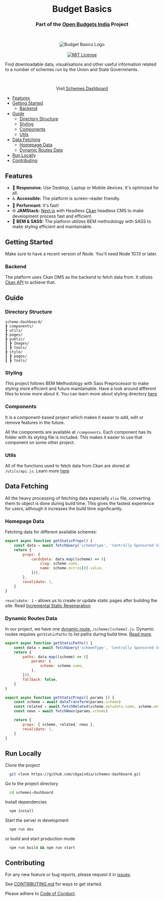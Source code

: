 <h1 align="center">Budget Basics</h1>
<h3 align="center">Part of the <a href="https://openbudgetsindia.org/">Open Budgets India</a> Project</h3>
<br/>
<p align="center">
<img alt="Budget Basics Logo" src="https://budgetbasics.openbudgetsindia.org/api/uploads/Scheme_Dashboard_bc140eb7e1.jpg"/>
<br/>
<br/>
<a href="https://github.com/cbgaindia/budget-basic-next/blob/main/LICENSE">
<img alt="MIT License" src="https://img.shields.io/apm/l/atomic-design-ui.svg?"/>
</a>
</p>

Find downloadable data, visualisations and other useful information related to a number of schemes run by the Union and State Governments.

<br/>
<p align="center">Visit<a href="schemes.openbudgetsindia.org/"> Schemes Dashboard</a></p>

- [Features](#features)
- [Getting Started](#getting-started)
  - [Backend](#backend)
- [Guide](#guide)
  - [Directory Structure](#directory-structure)
  - [Styling](#styling)
  - [Components](#components)
  - [Utils](#utils)
- [Data Fetching](#data-fetching)
  - [Homepage Data](#homepage-data)
  - [Dynamic Routes Data](#dynamic-routes-data)
- [Run Locally](#run-locally)
- [Contributing](#contributing)

## Features

- 📱 **Responsive:** Use Desktop, Laptop or Mobile devices. It's optimized for all.
- ♿ **Accessible:** The platform is screen-reader friendly.
- 🚀 **Performant:** It's fast!
- 🌐 **JAMStack:** [Next.js](https://github.com/vercel/next.js) with Headless [Ckan](https://github.com/ckan/ckan) headless CMS to make development process fast and efficient.
- 💄 **BEM & SASS:** The platform utilizes BEM methodology with SASS to make styling efficient and maintainable.

## Getting Started

Make sure to have a recent version of Node. You'll need Node 10.13 or later.

### Backend

The platform uses Ckan DMS as the backend to fetch data from. It utlizes [Ckan API](https://docs.ckan.org/en/2.9/api/) to achieve that.

## Guide

### Directory Structure

```
scheme-dashboard/
┣ components/
┣ utils/
┣ pages/
┣ public/
┃ ┣ Images/
┃ ┣ tools/
┣ style/
┃ ┣ pages/
┃ ┣ tools/
```

### Styling

This project follows BEM Methodology with Sass Preprocessor to make styling more efficient and future maintainable. Have a look around different files to know more about it. You can learn more about styling directory [here](styles/README.md)

### Components

It is a component-based project which makes it easier to add, edit or remove features in the future.

All the components are available at `/components`. Each component has its folder with its styling file is included. This makes it easier to use that component on some other project.

### Utils

All of the functions used to fetch data from Ckan are stored at `/utils/api.js`. Learn more [here](utils/README.md)

## Data Fetching

All the heavy processing of fetching data especially `xlsx` file, converting them to object is done during build time. This gives the fastest experience for users, although it increases the build time significantly.

### Homepage Data

Fetching data for different available schemes:

```javascript
export async function getStaticProps() {
	const data = await fetchQuery('schemeType', 'Centrally Sponsored Scheme')
	return {
		props: {
			cardsData: data.map((scheme) => ({
				slug: scheme.name,
				name: scheme.extras[0].value,
			})),
		},
		revalidate: 1,
	}
}
```

`revalidate: 1` - allows us to create or update static pages after building the site. Read
[Incremental Static Regeneration](https://nextjs.org/docs/basic-features/data-fetching#incremental-static-regeneration)

### Dynamic Routes Data

In our project, we have one [dynamic route](https://nextjs.org/docs/routing/dynamic-routes), `/scheme/[scheme].js`. Dynamic routes requires `getStaticPaths` to list paths during build time. [Read more](https://nextjs.org/docs/basic-features/data-fetching#getstaticpaths-static-generation).

```javascript
export async function getStaticPaths() {
	const data = await fetchQuery('schemeType', 'Centrally Sponsored Scheme')
	return {
		paths: data.map((scheme) => ({
			params: {
				scheme: scheme.name,
			},
		})),
		fallback: false,
	}
}

export async function getStaticProps({ params }) {
	const scheme = await dataTransform(params.scheme)
	const related = await fetchRelated(scheme.metadata.name, scheme.metadata.type)
	const news = await fetchNews(params.scheme)

	return {
		props: { scheme, related, news },
		revalidate: 1,
	}
}
```

## Run Locally

Clone the project

```bash
  git clone https://github.com/cbgaindia/schemes-dashboard.git
```

Go to the project directory

```bash
  cd schemes-dashboard
```

Install dependencies

```bash
  npm install
```

Start the server in development

```bash
  npm run dev
```

or build and start production mode

```bash
  npm run build && npm run start
```

## Contributing

For any new feature or bug reports, please request it in [issues](https://github.com/cbgaindia/schemes-dashboard/issues).

See [CONTRIBUTING.md](https://github.com/cbgaindia/schemes-dashboard/blob/main/CONTRIBUTING.md) for ways to get started.

Please adhere to [Code of Conduct](https://github.com/cbgaindia/schemes-dashboard/blob/main/CODE_OF_CONDUCT.md).
